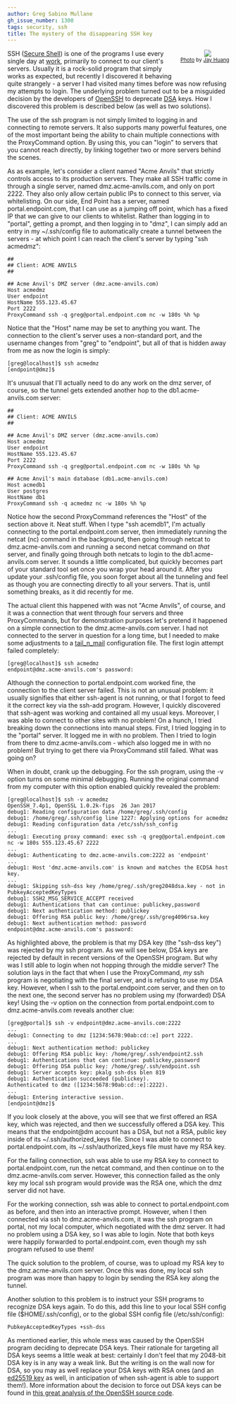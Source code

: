 ```yaml
---
author: Greg Sabino Mullane
gh_issue_number: 1300
tags: security, ssh
title: The mystery of the disappearing SSH key
---
```


<div class="separator" style="clear: both; float: right; text-align: center; padding: 0 0 2em 1em"><a href="/blog/2017/04/13/the-mystery-of-disappearing-ssh-key/image-0.jpeg" imageanchor="1" style="clear: right; margin-bottom: 1em; margin-left: 1em;"><img border="0" src="/blog/2017/04/13/the-mystery-of-disappearing-ssh-key/image-0.jpeg"/></a><br/><small><a href="https://flic.kr/p/SnZgVF">Photo</a> by <a href="https://www.flickr.com/photos/50663863@N02/">Jay Huang</a></small></div>

SSH ([Secure Shell](https://en.wikipedia.org/wiki/Secure_Shell)) is one of the programs I use every single day at [work](/), primarily to connect
to our client's servers. Usually it is a rock-solid program that simply
works as expected, but recently I discovered it behaving quite strangely -
a server I had visited many times before was now refusing my attempts
to login. The underlying problem turned out to be a misguided decision by the developers
of [OpenSSH](http://www.openssh.com/) to deprecate [DSA](https://en.wikipedia.org/wiki/Digital_Signature_Algorithm) keys. How I discovered this problem is described below
(as well as two solutions).

The use of the ssh program is not simply limited to logging in and connecting
to remote servers. It also supports many powerful features, one of the most
important being the ability to chain multiple connections with the
ProxyCommand option. By using this, you can "login" to servers
that you cannot reach directly, by linking together two or more servers behind the scenes.

As as example, let's consider a client named "Acme Anvils" that strictly
controls access to its production servers. They make all SSH traffic
come in through a single server, named dmz.acme-anvils.com, and only on port 2222.
They also only allow certain public IPs to connect to this server, via whitelisting.
On our side, End Point has a server, named portal.endpoint.com, that I can use as a jumping off point,
which has a fixed IP that we can give to our clients to whitelist.
Rather than logging in to "portal", getting a prompt, and then logging in to "dmz", I can
simply add an entry in my ~/.ssh/config file to automatically create a tunnel between
the servers -
at which point I can reach the client's server by typing "ssh acmedmz":

```
##
## Client: ACME ANVILS
##

## Acme Anvil's DMZ server (dmz.acme-anvils.com)
Host acmedmz
User endpoint
HostName 555.123.45.67
Port 2222
ProxyCommand ssh -q greg@portal.endpoint.com nc -w 180s %h %p
```

Notice that the "Host" name may be set to anything you want. The connection
to the client's server uses a non-standard port, and the username
changes from "greg" to "endpoint", but all of that is hidden away from
me as now the login is simply:

```
[greg@localhost]$ ssh acmedmz
[endpoint@dmz]$
```

It's unusual that I'll actually need to do any work on the dmz server, of course,
so the tunnel gets extended another hop to the db1.acme-anvils.com server:

```
##
## Client: ACME ANVILS
##

## Acme Anvil's DMZ server (dmz.acme-anvils.com)
Host acmedmz
User endpoint
HostName 555.123.45.67
Port 2222
ProxyCommand ssh -q greg@portal.endpoint.com nc -w 180s %h %p

## Acme Anvil's main database (db1.acme-anvils.com)
Host acmedb1
User postgres
HostName db1
ProxyCommand ssh -q acmedmz nc -w 180s %h %p

```

Notice how the second ProxyCommand references the "Host" of the section
above it. Neat stuff. When I type "ssh acemdb1", I'm actually connecting to
the portal.endpoint.com server, then immediately running the netcat (nc) command
in the background, then going through netcat to dmz.acme-anvils.com and
running a second netcat command on *that* server, and finally going through
both netcats to login to the db1.acme-anvils.com server. It sounds a little complicated,
but quickly becomes part of your standard tool set once you wrap your head around it.
After you update your .ssh/config file, you soon forget about
all the tunneling and feel as though you are connecting directly to all your servers. That is, until
something breaks, as it did recently for me.

The actual client this happened with was not "Acme Anvils", of course, and it
was a connection that went through four servers and three ProxyCommands,
but for demonstration purposes let's pretend it happened on a simple
connection to the dmz.acme-anvils.com server. I had not connected to
the server in question for a long time, but I needed to make some adjustments
to a [tail_n_mail](https://bucardo.org/wiki/Tail_n_mail) configuration file. The first login attempt failed
completely:

```
[greg@localhost]$ ssh acmedmz
endpoint@dmz.acme-anvils.com's password:
```

Although the connection to portal.endpoint.com worked fine, the connection
to the client server failed. This is not an unusual problem: it usually signifies that either ssh-agent is not running,
or that I forgot to feed it the correct key via the ssh-add program. However, I quickly discovered
that ssh-agent was working and contained all my usual keys. Moreover, I was able to
connect to other sites with no problem! On a hunch, I tried breaking down the connections
into manual steps. First, I tried logging in to the "portal" server. It logged me in
with no problem. Then I tried to login from there to dmz.acme-anvils.com - which also logged
me in with no problem! But trying to get there via ProxyCommand still failed.
What was going on?

When in doubt, crank up the debugging. For the ssh program, using the
-v option turns on some minimal debugging. Running the
original command from my computer with this option enabled quickly revealed the problem:

```
[greg@localhost]$ ssh -v acmedmz
OpenSSH_7.4p1, OpenSSL 1.0.2k-fips  26 Jan 2017
debug1: Reading configuration data /home/greg/.ssh/config
debug1: /home/greg/.ssh/config line 1227: Applying options for acmedmz
debug1: Reading configuration data /etc/ssh/ssh_config
...
debug1: Executing proxy command: exec ssh -q greg@portal.endpoint.com nc -w 180s 555.123.45.67 2222
...
debug1: Authenticating to dmz.acme-anvils.com:2222 as 'endpoint'
...
debug1: Host 'dmz.acme-anvils.com' is known and matches the ECDSA host key.
...
debug1: Skipping ssh-dss key /home/greg/.ssh/greg2048dsa.key - not in PubkeyAcceptedKeyTypes
debug1: SSH2_MSG_SERVICE_ACCEPT received
debug1: Authentications that can continue: publickey,password
debug1: Next authentication method: publickey
debug1: Offering RSA public key: /home/greg/.ssh/greg4096rsa.key
debug1: Next authentication method: password
endpoint@dmz.acme-anvils.com's password:
```

As highlighted above, the problem is that my DSA key (the "ssh-dss key") was rejected by
my ssh program. As we will see below, DSA keys are rejected by default in recent versions
of the OpenSSH program. But why was I still able to login when not hopping through
the middle server? The solution lays in the fact that when I use the ProxyCommand,
*my* ssh program is negotiating with the final server, and is refusing to use my DSA
key. However, when I ssh to the portal.endpoint.com server, and then on to the next one,
the second server has no problem using my (forwarded) DSA key! Using the -v option on the connection
from portal.endpoint.com to dmz.acme-anvils.com reveals another clue:

```
[greg@portal]$ ssh -v endpoint@dmz.acme-anvils.com:2222
...
debug1: Connecting to dmz [1234:5678:90ab:cd::e] port 2222.
...
debug1: Next authentication method: publickey
debug1: Offering RSA public key: /home/greg/.ssh/endpoint2.ssh
debug1: Authentications that can continue: publickey,password
debug1: Offering DSA public key: /home/greg/.ssh/endpoint.ssh
debug1: Server accepts key: pkalg ssh-dss blen 819
debug1: Authentication succeeded (publickey).
Authenticated to dmz ([1234:5678:90ab:cd::e]:2222).
...
debug1: Entering interactive session.
[endpoint@dmz]$
```

If you look closely at the above, you will see that we first offered an RSA key, which
was rejected, and then we successfully offered a DSA key. This means that the
endpoint@dm account has a DSA, but not a RSA, public key inside of its
~/.ssh/authorized_keys file. Since I was able to connect
to portal.endpoint.com, its ~/.ssh/authorized_keys file
must have my RSA key.

For the failing connection, ssh was able to use my RSA key to connect
to portal.endpoint.com, run the netcat command, and then continue on to
the dmz.acme-anvils.com server. However, this connection failed as the only key my local ssh
program would provide was the RSA one, which the dmz server did not have.

For the working connection, ssh was able to connect to portal.endpoint.com
as before, and then into an interactive prompt. However, when I then connected
via ssh to dmz.acme-anvils.com, it was the ssh program on portal, not my local computer,
which negotiated with the dmz server. It had no problem using a DSA key, so I
was able to login. Note that both keys were happily forwarded to portal.endpoint.com,
even though my ssh program refused to use them!

The quick solution to the problem, of course, was to upload my RSA key to the dmz.acme-anvils.com
server. Once this was done, my local ssh program was more than happy to login
by sending the RSA key along the tunnel.

Another solution to this problem is to instruct your SSH programs to recognize DSA
keys again. To do this, add this line to your local SSH config file
($HOME/.ssh/config), or to the global SSH config file
(/etc/ssh/config):

```
PubkeyAcceptedKeyTypes +ssh-dss
```

As mentioned earlier, this whole mess was caused by the OpenSSH program deciding
to deprecate DSA keys. Their rationale for targeting all DSA keys seems a little weak at best: certainly
I don't feel that my 2048-bit DSA key is in any way a weak link. But
the writing is on the wall now for DSA, so you may as well replace your DSA
keys with RSA ones (and an [ed25519 key](https://en.wikipedia.org/wiki/EdDSA) as well, in anticipation of when ssh-agent
is able to support them!). More information about the decision to force out
DSA keys can be found in [this great analysis of the OpenSSH source code](https://security.stackexchange.com/questions/5096/rsa-vs-dsa-for-ssh-authentication-keys).
